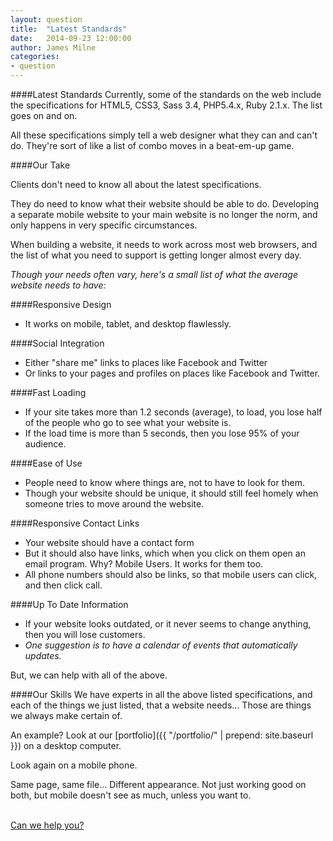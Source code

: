 ```yaml
---
layout: question
title:  "Latest Standards"
date:   2014-09-23 12:00:00
author: James Milne
categories:
- question
---
```


####Latest Standards
Currently, some of the standards on the web include the specifications for HTML5, CSS3, Sass 3.4, PHP5.4.x, Ruby 2.1.x. The list goes on and on.

All these specifications simply tell a web designer what they can and can't do. They're sort of like a list of combo moves in a beat-em-up game.

####Our Take

Clients don't need to know all about the latest specifications.

They do need to know what their website should be able to do. Developing a separate mobile website to your main website is no longer the norm, and only happens in very specific circumstances.

When building a website, it needs to work across most web browsers, and the list of what you need to support is getting longer almost every day.

*Though your needs often vary, here's a small list of what the average website needs to have:*

####Responsive Design
* It works on mobile, tablet, and desktop flawlessly.

####Social Integration
* Either "share me" links to places like Facebook and Twitter
* Or links to your pages and profiles on places like Facebook and Twitter.

####Fast Loading
* If your site takes more than 1.2 seconds (average), to load, you lose half of the people who go to see what your website is.
* If the load time is more than 5 seconds, then you lose 95% of your audience.

####Ease of Use
* People need to know where things are, not to have to look for them.
* Though your website should be unique, it should still feel homely when someone tries to move around the website.

####Responsive Contact Links
* Your website should have a contact form
* But it should also have links, which when you click on them open an email program. Why? Mobile Users. It works for them too.
* All phone numbers should also be links, so that mobile users can click, and then click call.

####Up To Date Information
* If your website looks outdated, or it never seems to change anything, then you will lose customers.
* *One suggestion is to have a calendar of events that automatically updates.*

But, we can help with all of the above.

####Our Skills
We have experts in all the above listed specifications, and each of the things we just listed, that a website needs... Those are things we always make certain of.

An example? Look at our [portfolio]({{ "/portfolio/" | prepend: site.baseurl }}) on a desktop computer.

Look again on a mobile phone.

Same page, same file... Different appearance. Not just working good on both, but mobile doesn't see as much, unless you want to.

<p><br/><a href="{{ "/contact/" | prepend: site.baseurl }}" class="btn btn-theme">Can we help you?</a></p>

